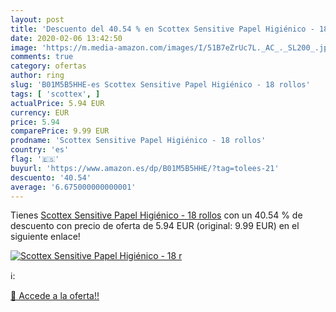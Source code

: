 ```yaml
---
layout: post
title: 'Descuento del 40.54 % en Scottex Sensitive Papel Higiénico - 18 r'
date: 2020-02-06 13:42:50
image: 'https://m.media-amazon.com/images/I/51B7eZrUc7L._AC_._SL200_.jpg'
comments: true
category: ofertas
author: ring
slug: 'B01M5B5HHE-es Scottex Sensitive Papel Higiénico - 18 rollos'
tags: [ 'scottex', ]
actualPrice: 5.94 EUR
currency: EUR
price: 5.94
comparePrice: 9.99 EUR
prodname: 'Scottex Sensitive Papel Higiénico - 18 rollos'
country: 'es'
flag: '🇪🇸'
buyurl: 'https://www.amazon.es/dp/B01M5B5HHE/?tag=tolees-21'
descuento: '40.54'
average: '6.675000000000001'
---
```


Tienes [Scottex Sensitive Papel Higiénico - 18 rollos](https://www.amazon.es/dp/B01M5B5HHE/?tag=tolees-21) con un 40.54 % de descuento con precio de oferta de 5.94 EUR (original: 9.99 EUR) en el siguiente enlace!

[![Scottex Sensitive Papel Higiénico - 18 r](https://m.media-amazon.com/images/I/51B7eZrUc7L._AC_._SL200_.jpg)](https://www.amazon.es/dp/B01M5B5HHE/?tag=tolees-21)

ℹ️:


[🛒 Accede a la oferta!!](https://www.amazon.es/dp/B01M5B5HHE/?tag=tolees-21)
